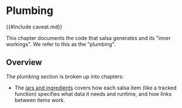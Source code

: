 # Plumbing

{{#include caveat.md}}

This chapter documents the code that salsa generates and its "inner workings".
We refer to this as the "plumbing".

## Overview

The plumbing section is broken up into chapters:

* The [jars and ingredients](./plumbing/jars_and_ingredients.md) covers how each salsa item (like a tracked function)
  specifies what data it needs and runtime, and how links between items work.
